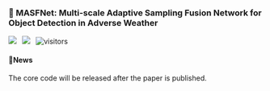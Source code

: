 ### 📖 MASFNet: Multi-scale Adaptive Sampling Fusion Network for Object Detection in Adverse Weather
<a href="https://ieeexplore.ieee.org/document/10955257" target="_blank"><img src="https://img.shields.io/badge/%F0%9F%93%98 Paper-IEEE-blue"></a>&ensp;
<a href="https://huggingface.co/spaces/PolarisFTL/MASFNet" target="_blank"><img src="https://img.shields.io/badge/%F0%9F%A4%97%20Hugging%20Face-Demos-blue"></a>&ensp;
![visitors](https://visitor-badge.laobi.icu/badge?page_id=PolarisFTL.MASFNet) <br />



#### 📢News
The core code will be released after the paper is published.


